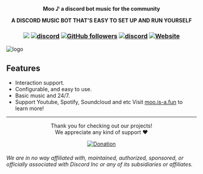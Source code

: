<div align="center">
  <strong>
      <p>Moo ♪  a discord bot music for the community</p>
    <p>A DISCORD MUSIC BOT THAT'S EASY TO SET UP AND RUN YOURSELF</p>
  </strong>
<h3 align="center">

![](https://visitor-badge.laobi.icu/badge?page_id=lrmn7.lrmn7&)
[![discord](https://img.shields.io/badge/Invite_Bot-5865F2.svg?&style=flat-square&logo=discord&logoColor=white&link=https://discord.com/api/oauth2/authorize?client_id=1135151608565616662&permissions=689379470656&scope=bot%20applications.commands)](https://discord.com/api/oauth2/authorize?client_id=1135151608565616662&permissions=689379470656&scope=bot%20applications.commands)
[![GitHub followers](https://img.shields.io/github/followers/moo-7?label=Follow&style=social)](https://github.com/moo-7)
[![discord](https://img.shields.io/badge/Join_Discord-5865F2.svg?&style=flat-square&logo=discord&logoColor=white&link=https://discord.gg/WFfjrQxnfH)](https://discord.gg/WFfjrQxnfH)
[![Website](https://img.shields.io/badge/Website-Visit%20Now-blue?style=flat&logo=About.me&logoColor=white)](https://moo.is-a.fun)

</h3>
</div>

![logo](https://cdn.discordapp.com/attachments/1098969636306960465/1154375372981424178/ogmoo.png)

## Features
- Interaction support.
- Configurable, and easy to use.
- Basic music and 24/7.
- Support Youtube, Spotify, Soundcloud and etc
Visit [moo.is-a.fun](https://moo.is-a.fun/) to learn more!

----

<p align="center">Thank you for checking out our projects!<br>We appreciate any kind of support ❤️</p>
<p align="center">
  <a href="https://www.buymeacoffee.com/LRMN">
    <img alt="Donation" src="https://www.buymeacoffee.com/assets/img/custom_images/orange_img.png">
  </a>
</p>

###### We are in no way affiliated with, maintained, authorized, sponsored, or officially associated with Discord Inc or any of its subsidiaries or affiliates.
<!-- Heavily inspired by https://github.com/crunchy-lab !-->
